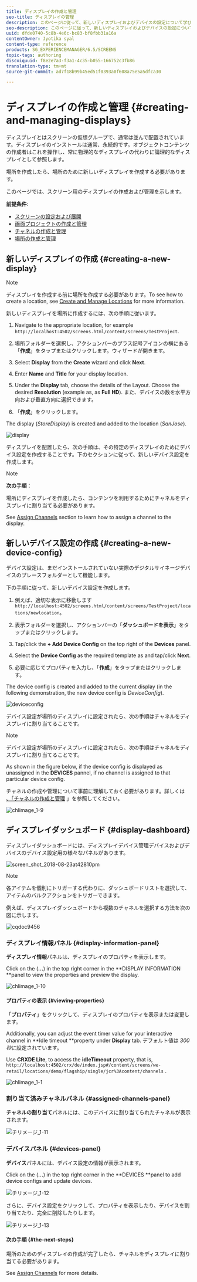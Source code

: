 ```yaml
---
title: ディスプレイの作成と管理
seo-title: ディスプレイの管理
description: このページに従って、新しいディスプレイおよびデバイスの設定について学びます。さらに、ディスプレイダッシュボードについて学びます。
seo-description: このページに従って、新しいディスプレイおよびデバイスの設定について学びます。さらに、ディスプレイダッシュボードについて学びます。
uuid: dfde0740-5c8b-4e6c-bc83-bf8fbb31a16a
contentOwner: Jyotika syal
content-type: reference
products: SG_EXPERIENCEMANAGER/6.5/SCREENS
topic-tags: authoring
discoiquuid: f8e2e7a3-f3a1-4c35-b055-166752c3fb86
translation-type: tm+mt
source-git-commit: ad7f18b99b45ed51f0393a0f608a75e5a5dfca30

---
```



# ディスプレイの作成と管理 {#creating-and-managing-displays}

ディスプレイとはスクリーンの仮想グループで、通常は並んで配置されています。ディスプレイのインストールは通常、永続的です。オブジェクトコンテンツの作成者はこれを操作し、常に物理的なディスプレイの代わりに論理的なディスプレイとして参照します。

場所を作成したら、場所のために新しいディスプレイを作成する必要があります。

このページでは、スクリーン用のディスプレイの作成および管理を示します。

**前提条件**:

* [スクリーンの設定および展開](configuring-screens-introduction.md)
* [画面プロジェクトの作成と管理](creating-a-screens-project.md)
* [チャネルの作成と管理](managing-channels.md)
* [場所の作成と管理](managing-locations.md)

## 新しいディスプレイの作成 {#creating-a-new-display}

>[!NOTE]
>
>ディスプレイを作成する前に場所を作成する必要があります。To see how to create a location, see [Create and Manage Locations](managing-locations.md) for more information.

新しいディスプレイを場所に作成するには、次の手順に従います。

1. Navigate to the appropriate location, for example `http://localhost:4502/screens.html/content/screens/TestProject`.
1. 場所フォルダーを選択し、アクションバーのプラス記号アイコンの横にある「**作成**」をタップまたはクリックします。ウィザードが開きます。
1. Select **Display** from the **Create** wizard and click **Next**.

1. Enter **Name** and **Title** for your display location.

1. Under the **Display** tab, choose the details of the Layout. Choose the desired **Resolution** (example as, as **Full HD**). また、デバイスの数を水平方向および垂直方向に選択できます。

1. 「**作成**」をクリックします。

The display (*StoreDisplay*) is created and added to the location (*SanJose*).

![display](assets/display.gif)

ディスプレイを配置したら、次の手順は、その特定のディスプレイのためにデバイス設定を作成することです。下のセクションに従って、新しいデバイス設定を作成します。

>[!NOTE]
>
>**次の手順**：
>
>場所にディスプレイを作成したら、コンテンツを利用するためにチャネルをディスプレイに割り当てる必要があります。
>
>See [Assign Channels](channel-assignment.md) section to learn how to assign a channel to the display.

## 新しいデバイス設定の作成 {#creating-a-new-device-config}

デバイス設定は、まだインストールされていない実際のデジタルサイネージデバイスのプレースフォルダーとして機能します。

下の手順に従って、新しいデバイス設定を作成します。

1. 例えば、適切な表示に移動します `http://localhost:4502/screens.html/content/screens/TestProject/locations/newlocation`。
1. 表示フォルダーを選択し、アクションバーの「**ダッシュボードを表示**」をタップまたはクリックします。
1. Tap/click the **+ Add Device Config** on the top right of the **Devices** panel.

1. Select the **Device Config** as the required template as and tap/click **Next**.

1. 必要に応じてプロパティを入力し、「**作成**」をタップまたはクリックします。

The device config is created and added to the current display (in the following demonstration, the new device config is *DeviceConfig*).

![deviceconfig](assets/deviceconfig.gif)

デバイス設定が場所のディスプレイに設定されたら、次の手順はチャネルをディスプレイに割り当てることです。

>[!NOTE]
>
>デバイス設定が場所のディスプレイに設定されたら、次の手順はチャネルをディスプレイに割り当てることです。
>
>As shown in the figure below, if the device config is displayed as unassigned in the **DEVICES** pannel, if no channel is assigned to that particular device config.
>
>チャネルの作成や管理について事前に理解しておく必要があります。詳しくは [、「チャネルの作成と管理](managing-channels.md) 」を参照してください。

![chlimage_1-9](assets/chlimage_1-9.png)

## ディスプレイダッシュボード {#display-dashboard}

ディスプレイダッシュボードには、ディスプレイデバイス管理デバイスおよびデバイスのデバイス設定用の様々なパネルがあります。

![screen_shot_2018-08-23at42810pm](assets/screen_shot_2018-08-23at42810pm.png)

>[!NOTE]
>
>各アイテムを個別にトリガーする代わりに、ダッシュボードリストを選択して、アイテムのバルクアクションをトリガーできます。
>
>例えば、ディスプレイダッシュボードから複数のチャネルを選択する方法を次の図に示します。

![cqdoc9456](assets/cqdoc9456.gif)

### ディスプレイ情報パネル {#display-information-panel}

**ディスプレイ情報**&#x200B;パネルは、ディスプレイのプロパティを表示します。

Click on the (**...**) in the top right corner in the **DISPLAY INFORMATION **panel to view the properties and preview the display.

![chlimage_1-10](assets/chlimage_1-10.png)

#### プロパティの表示 {#viewing-properties}

「**プロパティ**」をクリックして、ディスプレイのプロパティを表示または変更します。

Additionally, you can adjust the event timer value for your interactive channel in **Idle timeout **property under **Display** tab. デフォルト値は *300 秒*&#x200B;に設定されています。

Use **CRXDE Lite**, to access the **idleTimeout** property, that is, `http://localhost:4502/crx/de/index.jsp#/content/screens/we-retail/locations/demo/flagship/single/jcr%3Acontent/channels` .

![chlimage_1-1](assets/chlimage_1-1.gif)

### 割り当て済みチャネルパネル {#assigned-channels-panel}

**チャネルの割り当て**&#x200B;パネルには、このデバイスに割り当てられたチャネルが表示されます。

![チリメージ_1-11](assets/chlimage_1-11.png)

### デバイスパネル {#devices-panel}

**デバイス**&#x200B;パネルには、デバイス設定の情報が表示されます。

Click on the (**...**) in the top right corner in the **DEVICES **panel to add device configs and update devices.

![チリメージ_1-12](assets/chlimage_1-12.png)

さらに、デバイス設定をクリックして、プロパティを表示したり、デバイスを割り当てたり、完全に削除したりします。

![チリメージ_1-13](assets/chlimage_1-13.png)

#### 次の手順 {#the-next-steps}

場所のためのディスプレイの作成が完了したら、チャネルをディスプレイに割り当てる必要があります。

See [Assign Channels](channel-assignment.md) for more details.
